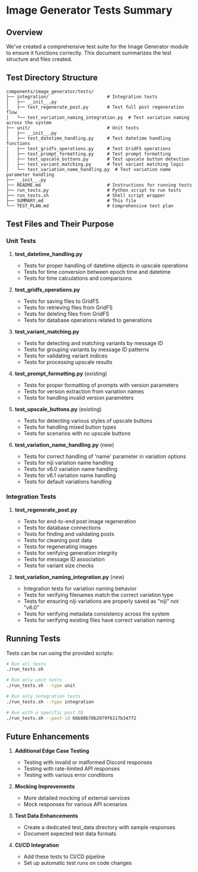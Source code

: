 # Image Generator Tests Summary

## Overview

We've created a comprehensive test suite for the Image Generator module to ensure it functions correctly. This document summarizes the test structure and files created.

## Test Directory Structure

```
components/image_generator/tests/
├── integration/                      # Integration tests
│   ├── __init__.py
│   ├── test_regenerate_post.py       # Test full post regeneration flow
│   └── test_variation_naming_integration.py  # Test variation naming across the system
├── unit/                             # Unit tests
│   ├── __init__.py
│   ├── test_datetime_handling.py     # Test datetime handling functions
│   ├── test_gridfs_operations.py     # Test GridFS operations
│   ├── test_prompt_formatting.py     # Test prompt formatting
│   ├── test_upscale_buttons.py       # Test upscale button detection
│   ├── test_variant_matching.py      # Test variant matching logic
│   └── test_variation_name_handling.py  # Test variation name parameter handling
├── __init__.py
├── README.md                         # Instructions for running tests
├── run_tests.py                      # Python script to run tests
├── run_tests.sh                      # Shell script wrapper
├── SUMMARY.md                        # This file
└── TEST_PLAN.md                      # Comprehensive test plan
```

## Test Files and Their Purpose

### Unit Tests

1. **test_datetime_handling.py**
   - Tests for proper handling of datetime objects in upscale operations
   - Tests for time conversion between epoch time and datetime
   - Tests for time calculations and comparisons

2. **test_gridfs_operations.py**
   - Tests for saving files to GridFS
   - Tests for retrieving files from GridFS
   - Tests for deleting files from GridFS
   - Tests for database operations related to generations

3. **test_variant_matching.py**
   - Tests for detecting and matching variants by message ID
   - Tests for grouping variants by message ID patterns
   - Tests for validating variant indices
   - Tests for processing upscale results

4. **test_prompt_formatting.py** (existing)
   - Tests for proper formatting of prompts with version parameters
   - Tests for version extraction from variation names
   - Tests for handling invalid version parameters

5. **test_upscale_buttons.py** (existing)
   - Tests for detecting various styles of upscale buttons
   - Tests for handling mixed button types
   - Tests for scenarios with no upscale buttons

6. **test_variation_name_handling.py** (new)
   - Tests for correct handling of 'name' parameter in variation options
   - Tests for niji variation name handling
   - Tests for v6.0 variation name handling
   - Tests for v6.1 variation name handling
   - Tests for default variations handling

### Integration Tests

1. **test_regenerate_post.py**
   - Tests for end-to-end post image regeneration
   - Tests for database connections
   - Tests for finding and validating posts
   - Tests for cleaning post data
   - Tests for regenerating images
   - Tests for verifying generation integrity
   - Tests for message ID association
   - Tests for variant size checks

2. **test_variation_naming_integration.py** (new)
   - Integration tests for variation naming behavior
   - Tests for verifying filenames match the correct variation type
   - Tests for ensuring niji variations are properly saved as "niji" not "v6.0"
   - Tests for verifying metadata consistency across the system
   - Tests for verifying existing files have correct variation naming

## Running Tests

Tests can be run using the provided scripts:

```bash
# Run all tests
./run_tests.sh

# Run only unit tests
./run_tests.sh --type unit

# Run only integration tests
./run_tests.sh --type integration

# Run with a specific post ID
./run_tests.sh --post-id 66b88b70b2979f6117b347f2
```

## Future Enhancements

1. **Additional Edge Case Testing**
   - Testing with invalid or malformed Discord responses
   - Testing with rate-limited API responses
   - Testing with various error conditions

2. **Mocking Improvements**
   - More detailed mocking of external services
   - Mock responses for various API scenarios

3. **Test Data Enhancements**
   - Create a dedicated test_data directory with sample responses
   - Document expected test data formats

4. **CI/CD Integration**
   - Add these tests to CI/CD pipeline
   - Set up automatic test runs on code changes 
